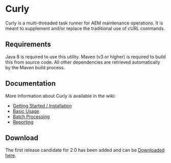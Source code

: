 # Curly
Curly is a multi-threaded task runner for AEM maintenance operations.  It is meant to supplement and/or replace the traditional use of cURL commands.

## Requirements
Java 8 is required to use this utility.  Maven (v3 or higher) is required to build this from source code.  All other dependencies are retrieved automatically by the Maven build process.

## Documentation
More information about Curly is available in the wiki:

+ [Getting Started / Installation](https://github.com/badvision/curly/wiki/How-to-Start-Curly)
+ [Basic Usage](https://github.com/badvision/curly/wiki/How-to-Use-Curly)
+ [Batch Processing](https://github.com/badvision/curly/wiki/Batch-Processing)
+ [Reporting](https://github.com/badvision/curly/wiki/Reporting)

## Download
The first release candidate for 2.0 has been added and can be [Downloaded here](https://github.com/badvision/curly/releases/download/2.0-rc2/Curly-2.0-SNAPSHOT.jar).
